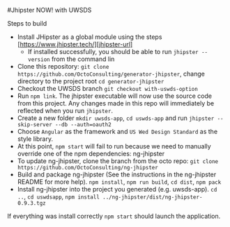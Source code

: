 #Jhipster NOW! with UWSDS

Steps to build
- Install JHipster as a global module using the steps [https://www.jhipster.tech/][jhipster-url]
    - If installed successfully, you should be able to run `jhipster --version` from the command lin
- Clone this repository: `git clone https://github.com/OctoConsulting/generator-jhipster`, change directory to the project root `cd generator-jhipster`
- Checkout the UWSDS branch `git checkout with-uswds-option`
- Run `npm link`. The jhipster executable will now use the source code from this project. Any changes made in this repo will immediately be reflected when you run `jhipster`.
- Create a new folder `mkdir uwsds-app`, `cd uswds-app` and run `jhipster --skip-server --db --auth=oauth2`
- Choose `Angular` as the framework and `US Wed Design Standard` as the style library.
- At this point, `npm start` will fail to run because we need to manually override one of the npm dependencies: ng-jhipster
- To update ng-jhipster, clone the branch from the octo repo: `git clone https://github.com/OctoConsulting/ng-jhipster`
- Build and package ng-jhipster (See the instructions in the ng-jhipster README for more help). `npm install`, `npm run build`, `cd dist`, `npm pack`
- Install ng-jhipster into the project you generated (e.g. uwsds-app). `cd ..`, `cd uswdsapp`, `npm install ../ng-jhipster/dist/ng-jhipster-0.9.3.tgz`


If everything was install correctly `npm start` should launch the application.
